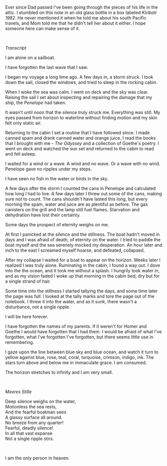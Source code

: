 Ever since Dad passed I've been going through the pieces of his life in the attic. I stumbled on this note in an old glass bottle in a box labeled *Kiribati 1982*. He never mentioned it when he told me about his south Pacific travels, and Mom told me that he didn't tell her about it either. I hope someone here can make sense of it.

&#x200B;

*Transcript*

I am alone on a sailboat.

I have forgotten the last wave that I saw.

I began my voyage a long time ago. A few days in, a storm struck. I took down the sail, closed the windows, and tried to sleep in the rocking cabin.

When I woke the sea was calm. I went on deck and the sky was clear. Raising the sail I set about inspecting and repairing the damage that my ship, the *Penelope* had taken.

It wasn't until noon that the silence truly struck me. Everything was still. My eyes passed from horizon to waterline without finding motion and my skin felt only static air.

Returning to the cabin I set a routine that I have followed since. I made canned spam and drank canned water and orange juice. I read the books that I brought with me - *The Odyssey* and a collection of Goethe's poetry. I went on deck and watched the sun set and returned to the cabin to read and fell asleep.

I waited for a wind or a wave. A wind and no wave. Or a wave with no wind. Penelope gave no ripples under my steps.

I have seen no fish in the water or birds in the sky.

A few days after the storm I counted the cans in Penelope and calculated how long I had to live. A few days later I threw out some of the cans, making sure not to count. The cans shouldn't have lasted this long, but every morning the spam, water and juice are as plentiful as before. The gas canisters on the grill and the lamp still fuel flames. Starvation and dehydration have lost their certainty.

Some days the prospect of eternity weighs on me.

At first I panicked at the silence and the stillness. The boat hadn't moved in days and I was afraid of death, of eternity on the water. I tried to paddle the boat myself and the sea serenely mocked my desperation. An hour later and inch to the east I screamed myself hoarse, and defeated, collapsed.

After my collapse I waited for a boat to appear on the horizon. Weeks later I realized I was truly alone. Ruminating in the cabin, I found a way out. I dove into the the ocean, and it took me without a splash. I hungrily took water in, and as my vision faded I woke up that morning in the cabin bed, dry but for a single strand of hair.

Some time into the stillness I started tallying the days, and some time later the page was full. I looked at the tally marks and tore the page out of the notebook. I threw it into the water, and as it sunk, there wasn't a disturbance, not a single ripple.

I will be here forever.

I have forgotten the names of my parents. If it weren't for Homer and Goethe I would have forgotten that I had them. I would be afraid of what I've forgotten, what I've forgotten I've forgotten, but there seems little use in remembering.

I gaze upon the line between blue sky and blue ocean, and watch it turn to yellow against blue, rose, teal, coral, turquoise, crimson, indigo, ink. The stars turn above and below me in immaculate grace. I am consumed.

The horizon stretches to infinity and I am very small.

&#x200B;

*Meeres Stille*

Deep silence weighs on the water,  
Motionless the sea rests,  
And the fearful boatman sees  
A glassy surface all around.  
No breeze from any quarter!  
Fearful, deadly silence!  
In all that vast expanse  
Not a single ripple stirs.

&#x200B;

I am the only person in heaven.